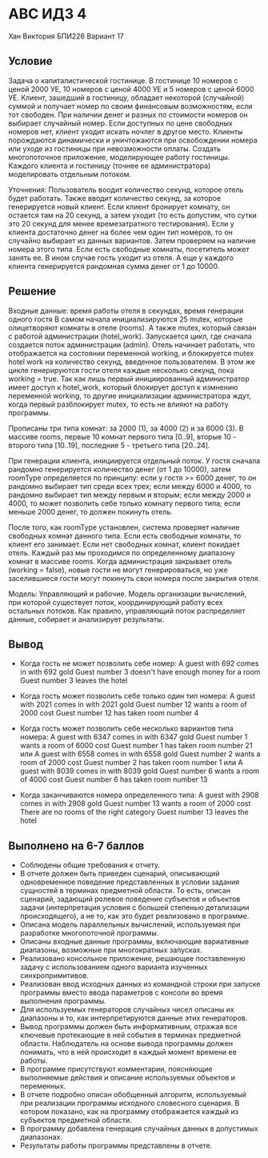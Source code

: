 # АВС ИДЗ 4
Хан Виктория БПИ226 
Вариант 17

## Условие
Задача о капиталистической гостинице. В гостинице 10 номеров с ценой 2000 УЕ, 10 номеров с ценой 4000 УЕ и 5 номеров с ценой 6000 УЕ. Клиент, зашедший в гостиницу, обладает некоторой (случайной) суммой и получает номер по своим финансовым возможностям, если тот свободен. При наличии денег и разных по стоимости номеров он выбирает случайный номер. Если доступных по цене свободных номеров нет, клиент уходит искать ночлег в другое место. Клиенты порождаются динамически и уничтожаются при освобождении номера или уходе из гостиницы при невозможности оплаты. Создать многопоточное приложение, моделирующее работу гостиницы. Каждого клиента и гостиницу (точнее ее администратора) моделировать отдельным потоком.

Уточнения: Пользователь воодит количество секунд, которое отель будет работать. Также вводит количество секунд, за которое генерируется новый клиент. Если клиент бронирует комнату, он остается там на 20 секунд, а затем уходит (то есть допустим, что сутки это 20 секунд для менее времезатратного тестирования). 
Если у клиента достаточно денег на более чем один тип номеров, то он случайно выбирает из данных вариантов. Затем проверяем на наличие номера этого типа. Если есть свободные комнаты, посетитель может занять ее. В ином случае гость уходит из отеля. 
А еще у каждого клиента генерируется рандомная сумма денег от 1 до 10000. 

## Решение
Входные данные: время работы отеля в секундах, время генерации одного гостя
В самом начала инициализируются 25 mutex, которые олицетворяют комнаты в отеле (rooms). А также mutex, который связан с работой администрации (hotel_work). Запускается цикл, где сначала создается поток администрации (admin). Отель начинает работать, что отображается на состоянии переменной working, и блокируется mutex hotel work на количество секунд, введенное пользователем. В этом же цикле генерируются гости отеля каждые несколько секунд, пока working = true. Так как лишь первый инициированный администратор имеет доступ к hotel_work, который блокирует доступ к измнению переменной working, то другие инициализации администратора ждут, когда первый разблокирует mutex, то есть не влияют на работу программы.

Прописаны три типа комнат: за 2000 (1), за 4000 (2) и за 6000 (3). В массиве rooms, первые 10 комнат первого типа [0..9], вторые 10 - второго типа [10..19], последние 5 - третьего типа [20..24].   

При генерации клиента, инициируется отдельный поток. У гостя сначала рандомно генерируется количество денег (от 1 до 10000), затем roomType определяется по принципу: если у гостя >= 6000 денег, то он рандомно выбирает тип среди всех трех; если между 6000 и 4000, то рандомно выбирает тип между первым и вторым; если между 2000 и 4000, то может позволить себе только комнату первого типа; если меньше 2000 денег, то должен покинуть отель. 

После того, как roomType установлен, система проверяет наличие свободных комнат данного типа. Если есть свободные комнаты, то клиент его занимает. Если нет свободных комнат, клиент покидает отель. Каждый раз мы проходимся по определенному диапазону комнат в массиве rooms.
Когда администрация закрывает отель (working = false), новые гости не могут генерироваться, но уже заселившиеся гости могут покинуть свои номера после закрытия отеля. 

Модель: Управляющий и рабочие. Модель организации вычислений, при которой существует поток, координирующий работу всех остальных потоков. Как правило, управляющий поток распределяет данные, собирает и анализирует результаты.

## Вывод
* Когда гость не может позволить себе номер:
A guest with 692 comes in with 692 gold
Guest number 3 doesn't have enough money for a room
Guest number 3 leaves the hotel

* Когда гость может позволить себе только один тип номера:
A guest with 2021 comes in with 2021 gold
Guest number 12 wants a room of 2000 cost
Guest number 12 has taken room number 4

* Когда гость может позволить себе несколько вариантов типа номера:
A guest with 6347 comes in with 6347 gold
Guest number 1 wants a room of 6000 cost
Guest number 1 has taken room number 21
или
A guest with 6558 comes in with 6558 gold
Guest number 2 wants a room of 2000 cost
Guest number 2 has taken room number 1
или
A guest with 8039 comes in with 8039 gold
Guest number 6 wants a room of 4000 cost
Guest number 6 has taken room number 13

* Когда заканчиваются номера определенного типа:
A guest with 2908 comes in with 2908 gold
Guest number 13 wants a room of 2000 cost
There are no rooms of the right category
Guest number 13 leaves the hotel

## Выполнено на 6-7 баллов
* Соблюдены общие требования к отчету.
* В отчете должен быть приведен сценарий, описывающий одновременное поведение представленных в условии задания сущностей в терминах предметной области. То есть, описан сценарий, задающий ролевое поведение субъектов и объектов задачи (интерпретация условия с большей степенью детализации происходящего), а не то, как это будет реализовано в программе.
* Описана модель параллельных вычислений, используемая при разработке многопоточной программы.
* Описаны входные данные программы, включающие вариативные диапазоны, возможные при многократных запусках.
* Реализовано консольное приложение, решающее поставленную задачу с использованием одного варианта изученных синхропримитивов.
* Реализован ввод исходных данных из командной строки при запуске программы вместо ввода параметров с консоли во время выполнения программы.
* Для используемых генераторов случайных чисел описаны их диапазоны и то, как интерпретируются данные этих генераторов.
* Вывод программы должен быть информативным, отражая все ключевые протекающие в ней события в терминах предметной области. Наблюдатель на основе вывода программы должен понимать, что в ней происходит в каждый момент времени ее работы.
* В программе присутствуют комментарии, поясняющие выполняемые действия и описание используемых объектов и переменных.
* В отчете подробно описан обобщенный алгоритм, используемый при реализации программы исходного словесного сценария. В котором показано, как на программу отображается каждый из субъектов предметной области.
* В программу добавлена генерация случайных данных в допустимых диапазонах.
* Результаты работы программы представлены в отчете.

